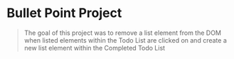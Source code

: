 # Bullet Point Project

> The goal of this project was to remove a list element from the DOM when listed elements within the Todo List are clicked on and create a new list element within the Completed Todo List